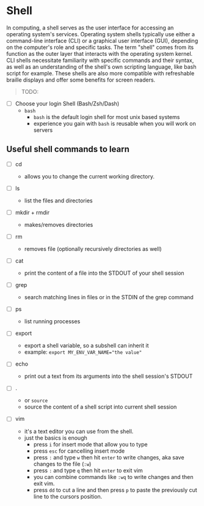 # Shell

In computing, a shell serves as the user interface for accessing an operating system's services.
Operating system shells typically use either a command-line interface (CLI) or a graphical user interface (GUI),
depending on the computer's role and specific tasks.
The term "shell" comes from its function as the outer layer that interacts with the operating system kernel.
CLI shells necessitate familiarity with specific commands and their syntax, 
as well as an understanding of the shell's own scripting language, like bash script for example.
These shells are also more compatible with refreshable braille displays and offer some benefits for screen readers.

> TODO:
- [ ] Choose your login Shell (Bash/Zsh/Dash)
    - `bash`
        - `bash` is the default login shell for most unix based systems
        - experience you gain with `bash` is reusable when you will work on servers

## Useful shell commands to learn

- [ ] cd
    - allows you to change the current working directory.
- [ ] ls
    - list the files and directories
- [ ] mkdir + rmdir
    - makes/removes directories
- [ ] rm
    - removes file (optionally recursively directories as well)
- [ ] cat
    - print the content of a file into the STDOUT of your shell session
- [ ] grep
    - search matching lines in files or in the STDIN of the grep command
- [ ] ps
    - list running processes
- [ ] export
    - export a shell variable, so a subshell can inherit it
    - example: `export MY_ENV_VAR_NAME="the value"`
- [ ] echo
    - print out a text from its arguments into the shell session's STDOUT
- [ ] .
    - or `source`
    - source the content of a shell script into current shell session

- [ ] vim
    - it's a text editor you can use from the shell.
    - just the basics is enough
        - press `i` for insert mode that allow you to type
        - press `esc` for cancelling insert mode
        - press `:` and type `w` then hit `enter` to write changes, aka save changes to the file (`:w`)
        - press `:` and type `q` then hit `enter` to exit vim
        - you can combine commands like `:wq` to write changes and then exit vim.
        - press `dd` to cut a line and then press `p` to paste the previously cut line to the cursors position.
